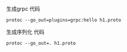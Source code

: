 生成grpc 代码
``` 
protoc --go_out=plugins=grpc:hello h1.proto
```

生成序列化 代码
``` 
protoc --go_out=. h1.proto
```
